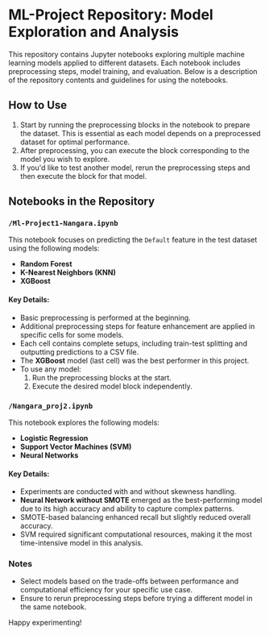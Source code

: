 # ML-Project Repository: Model Exploration and Analysis

This repository contains Jupyter notebooks exploring multiple machine learning models applied to different datasets. Each notebook includes preprocessing steps, model training, and evaluation. Below is a description of the repository contents and guidelines for using the notebooks.

## How to Use
1. Start by running the preprocessing blocks in the notebook to prepare the dataset. This is essential as each model depends on a preprocessed dataset for optimal performance.
2. After preprocessing, you can execute the block corresponding to the model you wish to explore.
3. If you'd like to test another model, rerun the preprocessing steps and then execute the block for that model.

## Notebooks in the Repository

### `/Ml-Project1-Nangara.ipynb`
This notebook focuses on predicting the `Default` feature in the test dataset using the following models:
- **Random Forest**
- **K-Nearest Neighbors (KNN)**
- **XGBoost**

#### Key Details:
- Basic preprocessing is performed at the beginning.
- Additional preprocessing steps for feature enhancement are applied in specific cells for some models.
- Each cell contains complete setups, including train-test splitting and outputting predictions to a CSV file.
- The **XGBoost** model (last cell) was the best performer in this project.
- To use any model:
  1. Run the preprocessing blocks at the start.
  2. Execute the desired model block independently.

### `/Nangara_proj2.ipynb`
This notebook explores the following models:
- **Logistic Regression**
- **Support Vector Machines (SVM)**
- **Neural Networks**

#### Key Details:
- Experiments are conducted with and without skewness handling.
- **Neural Network without SMOTE** emerged as the best-performing model due to its high accuracy and ability to capture complex patterns.
- SMOTE-based balancing enhanced recall but slightly reduced overall accuracy.
- SVM required significant computational resources, making it the most time-intensive model in this analysis.

### Notes
- Select models based on the trade-offs between performance and computational efficiency for your specific use case.
- Ensure to rerun preprocessing steps before trying a different model in the same notebook.

Happy experimenting!
